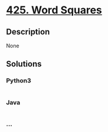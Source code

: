# [425. Word Squares](https://leetcode.com/problems/word-squares)

## Description
None


## Solutions


### Python3

```python

```

### Java

```java

```

### ...
```

```
